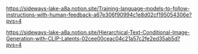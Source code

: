 https://sideways-lake-a8a.notion.site/Training-language-models-to-follow-instructions-with-human-feedback-a67e306f90994c1e8d02cf195054306e?pvs=4

https://sideways-lake-a8a.notion.site/Hierarchical-Text-Conditional-Image-Generation-with-CLIP-Latents-02cee00ceac04c21a57c2fe2ed35ab5d?pvs=4
